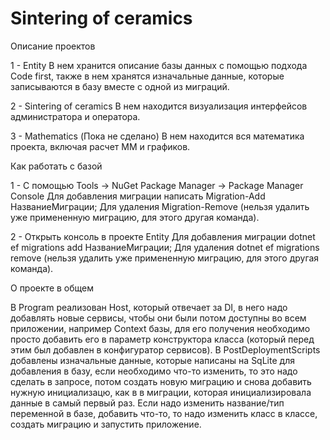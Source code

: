 # Sintering of ceramics
Описание проектов

1 - Entity 
  В нем хранится описание базы данных с помощью подхода Code first, также в нем хранятся изначальные данные, которые записываются в базу вместе с одной из миграций.

2 - Sintering of ceramics
  В нем находится визуализация интерфейсов администратора и оператора.

3 - Mathematics (Пока не сделано)
  В нем находится вся математика проекта, включая расчет ММ и графиков.

Как работать с базой

1 - С помощью Tools -> NuGet Package Manager -> Package Manager Console
  Для добавления миграции написать Migration-Add НазваниеМиграции;
  Для удаления Migration-Remove (нельзя удалить уже примененную миграцию, для этого другая команда).

2 - Открыть консоль в проекте Entity 
  Для добавления миграции dotnet ef migrations add НазваниеМиграции;
  Для удаления dotnet ef migrations remove (нельзя удалить уже примененную миграцию, для этого другая команда).

О проекте в общем

  В Program реализован Host, который отвечает за DI, в него надо добавлять новые сервисы, чтобы они были потом доступны во всем приложении, например Context базы, для его получения необходимо просто добавить его в параметр конструктора класса (который перед этим был добавлен в конфигуратор сервисов).
  В PostDeploymentScripts добавлены изначальные данные, которые написаны на SqLite для добавления в базу, если необходимо что-то изменить, то это надо сделать в запросе, потом создать новую миграцию и снова добавить нужную инициализацю, как в в миграции, которая инициализировала данные в самый первый раз.
  Если надо изменить название/тип переменной в базе, добавить что-то, то надо изменить класс в классе, создать миграцию и запустить приложение.
